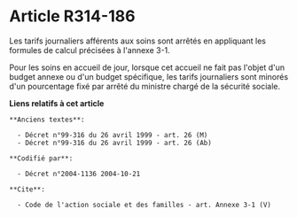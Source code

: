 # Article R314-186

Les tarifs journaliers afférents aux soins sont arrêtés en appliquant les formules de calcul précisées à l'annexe 3-1. 

Pour les soins en accueil de jour, lorsque cet accueil ne fait pas l'objet d'un budget annexe ou d'un budget spécifique, les
tarifs journaliers sont minorés d'un pourcentage fixé par arrêté du ministre chargé de la sécurité sociale.

**Liens relatifs à cet article**

	**Anciens textes**:

	  - Décret n°99-316 du 26 avril 1999 - art. 26 (M)
	  - Décret n°99-316 du 26 avril 1999 - art. 26 (Ab)

	**Codifié par**:

	  - Décret n°2004-1136 2004-10-21

	**Cite**:

	  - Code de l'action sociale et des familles - art. Annexe 3-1 (V)
